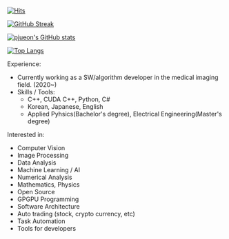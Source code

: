[![Hits](https://hits.seeyoufarm.com/api/count/incr/badge.svg?url=https%3A%2F%2Fgithub.com%2Fpjueon%2Fpjueon%2F&count_bg=%2379C83D&title_bg=%23555555&icon=&icon_color=%23E7E7E7&title=hits&edge_flat=false)](https://hits.seeyoufarm.com)

[![GitHub Streak](https://github-readme-streak-stats.herokuapp.com/?user=pjueon&theme=dark)](https://git.io/streak-stats)

[![pjueon's GitHub stats](https://github-readme-stats.vercel.app/api?username=pjueon&show_icons=true&theme=dark&exclude_repo=bitproject)](https://github.com/anuraghazra/github-readme-stats)

[![Top Langs](https://github-readme-stats.vercel.app/api/top-langs/?username=pjueon&theme=dark&exclude_repo=bitproject)](https://github.com/anuraghazra/github-readme-stats)


Experience: 
- Currently working as a SW/algorithm developer in the medical imaging field. (2020~)  
- Skills / Tools:  
  - C++, CUDA C++, Python, C# 
  - Korean, Japanese, English
  - Applied Pyhsics(Bachelor's degree), Electrical Engineering(Master's degree)

Interested in:
- Computer Vision 
- Image Processing 
- Data Analysis
- Machine Learning / AI 
- Numerical Analysis 
- Mathematics, Physics 
- Open Source 
- GPGPU Programming
- Software Architecture
- Auto trading (stock, crypto currency, etc)
- Task Automation 
- Tools for developers 



